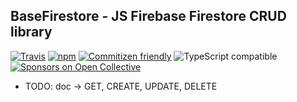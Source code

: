 ## BaseFirestore - JS Firebase Firestore CRUD library

[![Travis](https://travis-ci.org/vugga/base-firestore-client.svg?branch=master)](https://travis-ci.org/vugga/base-firestore-client)
[![npm](https://img.shields.io/npm/dt/@vuga/base-firestore-client.svg)](http://www.npmtrends.com/@vuga/base-firestore-client)
[![Commitizen friendly](https://img.shields.io/badge/commitizen-friendly-brightgreen.svg)](http://commitizen.github.io/cz-cli/)
![TypeScript compatible](https://img.shields.io/badge/typescript-compatible-brightgreen.svg)
[![Sponsors on Open Collective](https://opencollective.com/vuga/sponsors/badge.svg)](#sponsors)

- TODO: doc -> GET, CREATE, UPDATE, DELETE

